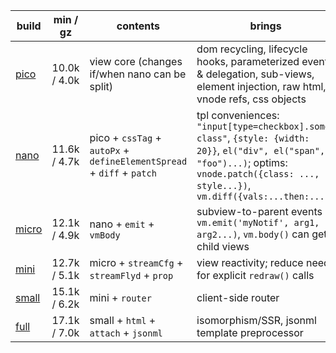 | build      | min / gz     | contents                                                               | brings                                                                                                                                                                                         |
| ---------- | ------------ | ---------------------------------------------------------------------- | ---------------------------------------------------------------------------------------------------------------------------------------------------------------------------------------------- |
| [pico][1]  | 10.0k / 4.0k | view core (changes if/when nano can be split)                          | dom recycling, lifecycle hooks, parameterized events & delegation, sub-views, element injection, raw html, vnode refs, css objects                                                             |
| [nano][2]  | 11.6k / 4.7k | pico  + `cssTag` + `autoPx` + `defineElementSpread` + `diff` + `patch` | tpl conveniences: `"input[type=checkbox].some-class"`, `{style: {width: 20}}`, `el("div", el("span", "foo")...)`; optims: `vnode.patch({class: ..., style...})`, `vm.diff({vals:...then:...})` |
| [micro][3] | 12.1k / 4.9k | nano  + `emit` + `vmBody`                                              | subview-to-parent events `vm.emit('myNotif', arg1, arg2...)`, `vm.body()` can get child views                                                                                                  |
| [mini][4]  | 12.7k / 5.1k | micro + `streamCfg` + `streamFlyd` + `prop`                            | view reactivity; reduce need for explicit `redraw()` calls                                                                                                                                     |
| [small][5] | 15.1k / 6.2k | mini  + `router`                                                       | client-side router                                                                                                                                                                             |
| [full][6]  | 17.1k / 7.0k | small + `html` + `attach` + `jsonml`                                   | isomorphism/SSR, jsonml template preprocessor                                                                                                                                                  |

[1]: https://github.com/leeoniya/domvm/blob/2.x-dev/dist/pico/domvm.pico.min.js
[2]: https://github.com/leeoniya/domvm/blob/2.x-dev/dist/nano/domvm.nano.min.js
[3]: https://github.com/leeoniya/domvm/blob/2.x-dev/dist/micro/domvm.micro.min.js
[4]: https://github.com/leeoniya/domvm/blob/2.x-dev/dist/mini/domvm.mini.min.js
[5]: https://github.com/leeoniya/domvm/blob/2.x-dev/dist/small/domvm.small.min.js
[6]: https://github.com/leeoniya/domvm/blob/2.x-dev/dist/full/domvm.full.min.js